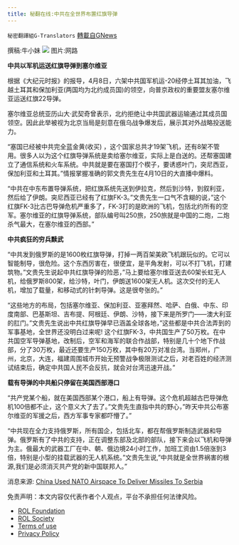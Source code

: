 ```yaml
---
title: 秘翻在线:中共在全世界布置红旗导弹
---
```

`秘密翻譯組G-Translators` [轉載自GNews](https://gnews.org/zh-hans/2348268/)

撰稿:牛小妹
![](https://assets.gnews.org/wp-content/uploads/2022/04/Image-1-2-6.jpg)
图片:网路

**中共以军机运送红旗导弹到塞尔维亚**

根据《大纪元时报》的报导，4月8日，六架中共国军机运-20经停土耳其加油，飞越土耳其和保加利亚(两国均为北约成员国)的领空，向普京政权的重要盟友塞尔维亚运送红旗22导弹。

塞尔维亚总统亚历山大·武契奇曾表示，北约拒绝让中共国武器运输通过其成员国领空。因此此举被视为北京当局是刻意在俄乌战争爆发后，展示其对外战略投送能力。

“塞国已经被中共完全蓝金黄(收买) ，这个国家总共才19架飞机，还有8架不管用。很多人以为这个红旗导弹系统是卖给塞尔维亚，实际上是白送的。还帮塞国建立了通信系统和火车系统。中共就是要在塞国打个楔子，要诱惑叶门，突尼西亚，保加利亚和土耳其。”情报掌握准确的郭文贵先生在4月10日的大直播中爆料。

“中共在中东布置导弹系统，把红旗系统先送到伊拉克，然后到沙特，到叙利亚，然后给了伊朗。突尼西亚已经有了红旗FK-3。”文贵先生一口气不含糊的说，”这个红旗FK-3比古巴导弹危机严重多了，FK-3打的是欧洲的飞机，包括北约所有的空军。塞尔维亚的红旗导弹系统，部队编号叫250旅，250旅就是中国的二炮，二炮杀气最大，在塞尔维亚的西部。”

**中共疯狂的穷兵黩武**

“中共发到俄罗斯的是1600枚红旗导弹，打掉一两百架美欧飞机跟玩似的。它可以智能制导，很危险。这个东西厉害在，很便宜，是平角发射，可以不打飞机，打建筑物。”文贵先生说起中共红旗导弹的险恶，”马上要给塞尔维亚送去60架长虹无人机，给俄罗斯800架，给沙特，叶门，伊朗送1600架无人机。这次交付的无人机，增加了载量，和移动式的针刺导弹。这是很夸张的。”

“这些地方的布局，包括塞尔维亚、保加利亚、亚塞拜然、哈萨、白俄、中东、印度南部、巴基斯坦、吉布提、阿根廷、伊朗、沙特，接下来是所罗门——澳大利亚的肛门。”文贵先生说出中共红旗导弹早已涵盖全球各地，”这些都是中共合法弄到的军事基地，全世界还没明白过来呢! 这个红旗FK-3，中共国生产了50万枚。在中共国空军导弹基地，改制后，空军和海军的联合作战部，特别是几十个地下作战部，分了30万枚，最近还要生产150万枚，其中有20万对准台湾。当郑州，广州，北京，大连，福建周围城市开始无预警战争极限测试之后，对老百姓的经济测试结束后，确定中共国人民不会反抗，就会对台湾迅速开战。”

**载有导弹的中共船只停留在美国西部港口**

“共产党某个船，就在美国西部某个港口，船上有导弹。这个危机超越古巴导弹危机100倍都不止，这个意义大了去了。”文贵先生直指中共的野心，”昨天中共公布塞尔维亚的军援之后，西方军事专家都吓懵了。”

“中共现在全力支持俄罗斯，所有国企，包括北车，都在帮俄罗斯制造武器和导弹。俄罗斯有了中共的支持，正在调整东部及北部的部队，接下来会以飞机和导弹为主。俄最大的武器工厂在中、朝、俄边境24小时工作，加班工资由1.5倍涨到3倍，特别是小型的挂载武器的无人机系统。”文贵先生说,”中共就是全世界祸害的根源,我们是必须消灭共产党的新中国联邦人。”

消息来源: [China Used NATO Airspace To Deliver Missiles To Serbia](http://china%20used%20nato%20airspace%20to%20deliver%20missiles%20to%20serbia/)

 

免责声明：本文内容仅代表作者个人观点，平台不承担任何法律风险。

- [ROL Foundation](https://rolfoundation.org/)
- [ROL Society](https://rolsociety.org/)
- [Terms of use](https://gnews.org/terms-of-use-3/)
- [Privacy Policy](https://gnews.org/privacy-policy/)
